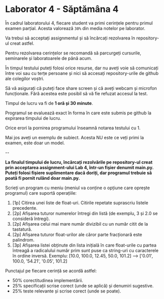 # Laborator 4 - Săptămâna 4

În cadrul laboratorului 4, fiecare student va primi cerințele pentru primul examen parțial. Acesta valorează `30%` din media notelor pe laborator. 

Va trebui să acceptați assignmentul și să încărcați rezolvarea în repository-ul creat astfel.

Pentru rezolvarea cerințelor se recomandă să parcurgeți cursurile, seminarele și laboratoarele de până acum.

În timpul testului puteți folosi orice resurse, dar nu aveți voie să comunicați între voi sau cu terțe persoane și nici să accesați repository-urile de github ale colegilor voștri. 

Să vă asigurați că puteți face share screen și că aveți webcam și microfon funcționale. Fără acestea este posibil să vă fie refuzat accesul la test.

Timpul de lucru va fi de **1 oră și 30 minute**.

Programul se evaluează exact în forma în care este submis pe github la expirarea timpului de lucru.

Orice erori la pornirea programului înseamnă notarea testului cu 1.

Mai jos aveți un exemplu de subiect. Acesta NU este ce veți primi la examen, este doar un model.

--

**La finalul timpului de lucru, încărcați rezolvările pe repository-ul creat prin acceptarea assignment-ului Lab 4, într-un fișier denumit main.py. Puteți folosi fișiere suplimentare dacă doriți, dar programul trebuie să poată fi pornit rulând doar main.py.**

Scrieți un program cu meniu (meniul va conține o opțiune care oprește programul) care suportă operațiile:
1. [1p] Citirea unei liste de float-uri. Citirile repetate suprascriu listele precedente.
2. [2p] Afișarea tuturor numerelor întregi din listă (de exemplu, 3 și 2.0 se consideră întregi).
3. [2p] Afișarea celui mai mare număr divizibil cu un număr citit de la tastatură.
4. [2p] Afișarea tuturor float-urilor ale căror parte fracționară este palindrom.
5. [3p] Afișarea listei obținute din lista inițială în care float-urile cu partea întreagă a radicalului număr prim sunt puse ca string-uri cu caracterele în ordine inversă. 
Exemplu: 
[10.0, 100.0, 12.45, 50.0, 101.2] --> ['0.01', 100.0, '54.21', '0.05', 101.2]

Punctajul pe fiecare cerință se acordă astfel:
-	50% corectitudinea implementării.
-	25% specificații scrise corect (unde se aplică) și denumiri sugestive.
-	25% teste relevante și scrise corect (unde se poate).
